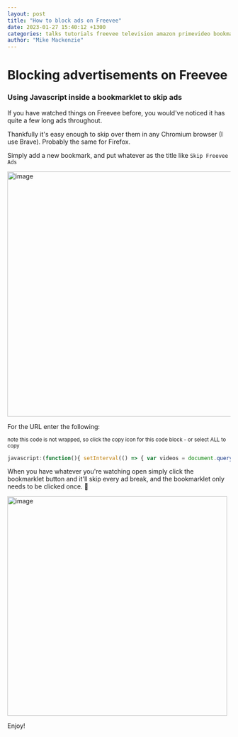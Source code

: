 ```yaml
---
layout: post
title: "How to block ads on Freevee"
date: 2023-01-27 15:40:12 +1300
categories: talks tutorials freevee television amazon primevideo bookmarklet extension
author: "Mike Mackenzie"
---
```


# Blocking advertisements on Freevee
### Using Javascript inside a bookmarklet to skip ads

If you have watched things on Freevee before, you would've noticed it has quite a few long ads throughout.

Thankfully it's easy enough to skip over them in any Chromium browser (I use Brave). Probably the same for Firefox.

Simply add a new bookmark, and put whatever as the title like `Skip Freevee Ads` 

<img width="554" alt="image" src="https://user-images.githubusercontent.com/376245/214998698-54b94f0c-ae47-43ee-8f3f-2ee30d231259.png">

For the URL enter the following:

<sup>note this code is not wrapped, so click the copy icon for this code block - or select ALL to copy</sup>

```js
javascript:(function(){ setInterval(() => { var videos = document.querySelectorAll('div[class*="atvwebplayersdk-adtimeindicator-text"]'); if(videos[0])if(videos[0].innerText.length > 2){ var vidtext = videos[0].innerText; vidtext = vidtext.match(/\d* sec/g)[0].replace("sec","").trim(); document.getElementsByTagName('video')[1].currentTime=document.getElementsByTagName('video')[1].currentTime+parseInt(vidtext)+1; }},2000)})();
```

When you have whatever you're watching open simply click the bookmarklet button and it'll skip every ad break, and the bookmarklet only needs to be clicked once. 🙈 

<img width="496" alt="image" src="https://user-images.githubusercontent.com/376245/215000387-dcd93a33-1113-432e-b6d0-042ad35520c5.png">


Enjoy!
